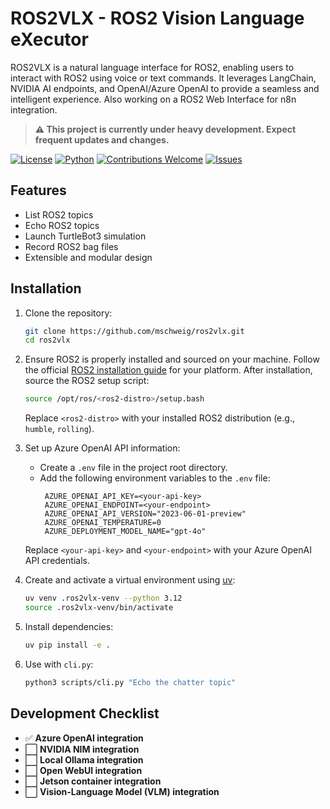 # ROS2VLX - ROS2 Vision Language eXecutor

ROS2VLX is a natural language interface for ROS2, enabling users to interact with ROS2 using voice or text commands. It leverages LangChain, NVIDIA AI endpoints, and OpenAI/Azure OpenAI to provide a seamless and intelligent experience. Also working on a ROS2 Web Interface for n8n integration. 

> **⚠️ This project is currently under heavy development. Expect frequent updates and changes.**

[![License](https://img.shields.io/badge/license-MIT-blue.svg)](LICENSE)
[![Python](https://img.shields.io/badge/python-3.12-blue.svg)](https://www.python.org/downloads/release/python-3120/)
[![Contributions Welcome](https://img.shields.io/badge/contributions-welcome-brightgreen.svg)](CONTRIBUTING.md)
[![Issues](https://img.shields.io/github/issues/mschweig/ros2vlx)](https://github.com/mschweig/ros2vlx/issues)

## Features
- List ROS2 topics
- Echo ROS2 topics
- Launch TurtleBot3 simulation
- Record ROS2 bag files
- Extensible and modular design

## Installation
1. Clone the repository:
   ```bash
   git clone https://github.com/mschweig/ros2vlx.git
   cd ros2vlx
   ```

2. Ensure ROS2 is properly installed and sourced on your machine. Follow the official [ROS2 installation guide](https://docs.ros.org/en/rolling/Installation.html) for your platform. After installation, source the ROS2 setup script:
   ```bash
   source /opt/ros/<ros2-distro>/setup.bash
   ```
   Replace `<ros2-distro>` with your installed ROS2 distribution (e.g., `humble`, `rolling`).

3. Set up Azure OpenAI API information:
   - Create a `.env` file in the project root directory.
   - Add the following environment variables to the `.env` file:
     ```env
      AZURE_OPENAI_API_KEY=<your-api-key>
      AZURE_OPENAI_ENDPOINT=<your-endpoint>
      AZURE_OPENAI_API_VERSION="2023-06-01-preview"
      AZURE_OPENAI_TEMPERATURE=0
      AZURE_DEPLOYMENT_MODEL_NAME="gpt-4o"
     ```
   Replace `<your-api-key>` and `<your-endpoint>` with your Azure OpenAI API credentials.

4. Create and activate a virtual environment using [uv](https://docs.astral.sh/uv/):
   ```bash
   uv venv .ros2vlx-venv --python 3.12
   source .ros2vlx-venv/bin/activate
   ```

5. Install dependencies:
   ```bash
   uv pip install -e .
   ```

6. Use with `cli.py`:
   ```bash
   python3 scripts/cli.py "Echo the chatter topic"
   ```

## Development Checklist
- ✅ **Azure OpenAI integration**
- ⬜ **NVIDIA NIM integration**
- ⬜ **Local Ollama integration**
- ⬜ **Open WebUI integration**
- ⬜ **Jetson container integration**
- ⬜ **Vision-Language Model (VLM) integration**
